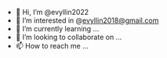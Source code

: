 - 👋 Hi, I’m @evyllin2022
- 👀 I’m interested in @evyllin2018@gmail.com
- 🌱 I’m currently learning ...
- 💞️ I’m looking to collaborate on ...
- 📫 How to reach me ...

<!---
evyllin2022/evyllin2022 is a ✨ special ✨ repository because its `README.md` (this file) appears on your GitHub profile.
You can click the Preview link to take a look at your changes.
--->
